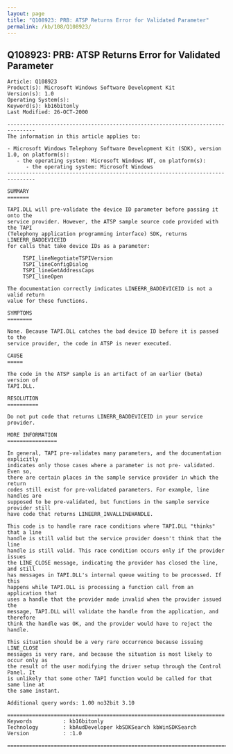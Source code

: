```yaml
---
layout: page
title: "Q108923: PRB: ATSP Returns Error for Validated Parameter"
permalink: /kb/108/Q108923/
---
```


## Q108923: PRB: ATSP Returns Error for Validated Parameter

	Article: Q108923
	Product(s): Microsoft Windows Software Development Kit
	Version(s): 1.0
	Operating System(s): 
	Keyword(s): kb16bitonly
	Last Modified: 26-OCT-2000
	
	-------------------------------------------------------------------------------
	The information in this article applies to:
	
	- Microsoft Windows Telephony Software Development Kit (SDK), version 1.0, on platform(s):
	   - the operating system: Microsoft Windows NT, on platform(s):
	      - the operating system: Microsoft Windows 
	-------------------------------------------------------------------------------
	
	SUMMARY
	=======
	
	TAPI.DLL will pre-validate the device ID parameter before passing it onto the
	service provider. However, the ATSP sample source code provided with the TAPI
	(Telephony application programming interface) SDK, returns LINEERR_BADDEVICEID
	for calls that take device IDs as a parameter:
	
	     TSPI_lineNegotiateTSPIVersion
	     TSPI_lineConfigDialog
	     TSPI_lineGetAddressCaps
	     TSPI_lineOpen
	
	The documentation correctly indicates LINEERR_BADDEVICEID is not a valid return
	value for these functions.
	
	SYMPTOMS
	========
	
	None. Because TAPI.DLL catches the bad device ID before it is passed to the
	service provider, the code in ATSP is never executed.
	
	CAUSE
	=====
	
	The code in the ATSP sample is an artifact of an earlier (beta) version of
	TAPI.DLL.
	
	RESOLUTION
	==========
	
	Do not put code that returns LINERR_BADDEVICEID in your service provider.
	
	MORE INFORMATION
	================
	
	In general, TAPI pre-validates many parameters, and the documentation explicitly
	indicates only those cases where a parameter is not pre- validated. Even so,
	there are certain places in the sample service provider in which the return
	codes still exist for pre-validated parameters. For example, line handles are
	supposed to be pre-validated, but functions in the sample service provider still
	have code that returns LINEERR_INVALLINEHANDLE.
	
	This code is to handle rare race conditions where TAPI.DLL "thinks" that a line
	handle is still valid but the service provider doesn't think that the line
	handle is still valid. This race condition occurs only if the provider issues
	the LINE_CLOSE message, indicating the provider has closed the line, and still
	has messages in TAPI.DLL's internal queue waiting to be processed. If this
	happens while TAPI.DLL is processing a function call from an application that
	uses a handle that the provider made invalid when the provider issued the
	message, TAPI.DLL will validate the handle from the application, and therefore
	think the handle was OK, and the provider would have to reject the handle.
	
	This situation should be a very rare occurrence because issuing LINE_CLOSE
	messages is very rare, and because the situation is most likely to occur only as
	the result of the user modifying the driver setup through the Control Panel. It
	is unlikely that some other TAPI function would be called for that same line at
	the same instant.
	
	Additional query words: 1.00 no32bit 3.10
	
	======================================================================
	Keywords          : kb16bitonly 
	Technology        : kbAudDeveloper kbSDKSearch kbWinSDKSearch
	Version           : :1.0
	
	=============================================================================
	
